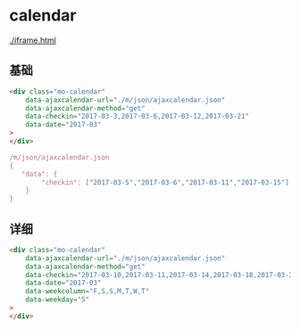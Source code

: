 # calendar

<a href="./iframe.html">./iframe.html</a>

## 基础

````html
<div class="mo-calendar"
    data-ajaxcalendar-url="./m/json/ajaxcalendar.json"
    data-ajaxcalendar-method="get"
    data-checkin="2017-03-3,2017-03-6,2017-03-12,2017-03-21"
    data-date="2017-03"
>
</div>
````

```js
/m/json/ajaxcalendar.json
{
   "data": {
        "checkin": ["2017-03-5","2017-03-6","2017-03-11","2017-03-15"],
    }
}
```

## 详细

````html
<div class="mo-calendar"
    data-ajaxcalendar-url="./m/json/ajaxcalendar.json"
    data-ajaxcalendar-method="get"
    data-checkin="2017-03-10,2017-03-11,2017-03-14,2017-03-18,2017-03-21"
    data-date="2017-03"
    data-weekcolumn="F,S,S,M,T,W,T"
    data-weekday="5"
>
</div>
````


<!--
<iframe src="./iframe.html" width="100%" height="800" frameborder="0"></iframe>
-->
